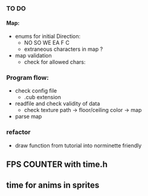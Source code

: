 ### TO DO 

#### Map:
- enums for initial Direction:
	- NO SO WE EA F C
	- extraneous characters in map ?
- map validation
	- check for allowed chars:

### Program flow:
- check config file
	- .cub extension
- readfile and check validity of data 
	- check texture path -> floor/ceiling color -> map
- parse map

### refactor
- draw function from tutorial into norminette friendly 

## FPS COUNTER with time.h
## time for anims in sprites
